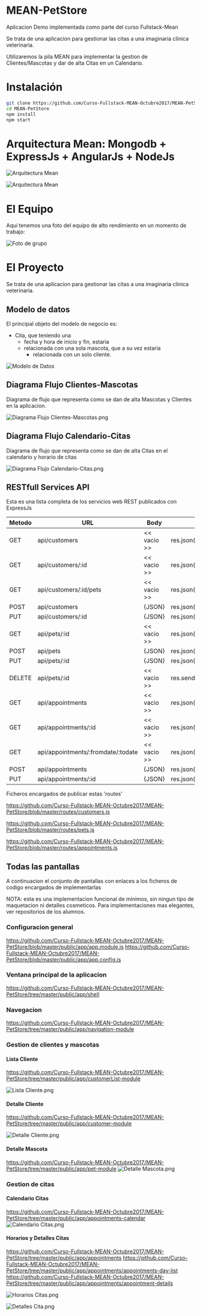 # MEAN-PetStore

Aplicacion Demo implementada como parte del curso Fullstack-Mean

Se trata de una aplicacion para gestionar las citas a una imaginaria clinica veterinaria.

Utilizaremos la pila MEAN para implementar la gestion de Clientes/Mascotas y dar de alta Citas en un Calendario.

# Instalación

```bash
git clone https://github.com/Curso-Fullstack-MEAN-Octubre2017/MEAN-PetStore.git
cd MEAN-PetStore
npm install
npm start

```


# Arquitectura Mean: Mongodb + ExpressJs + AngularJs + NodeJs

![Arquitectura Mean](https://raw.githubusercontent.com/Curso-Fullstack-MEAN-Octubre2017/MEAN-PetStore/master/public/images/ArquitecturaMean-1.png)

![Arquitectura Mean](https://raw.githubusercontent.com/Curso-Fullstack-MEAN-Octubre2017/MEAN-PetStore/master/public/images/ArquitecturaMean-1.jpg)


# El Equipo

Aqui tenemos una foto del equipo de alto rendimiento en un momento de trabajo:

![Foto de grupo](https://raw.githubusercontent.com/Curso-Fullstack-MEAN-Octubre2017/MEAN-PetStore/master/public/images/grupo_fullstack.jpg)

# El Proyecto

Se trata de una aplicacion para gestionar las citas a una imaginaria clinica veterinaria.

## Modelo de datos

El principal objeto del modelo de negocio es:

- Cita, que teniendo una 
	-  fecha y hora de inicio y fin, estaria 
	-  relacionada con una sola mascota, que a su vez estaria 
		-  relacionada con un solo cliente.


![Modelo de Datos](https://raw.githubusercontent.com/Curso-Fullstack-MEAN-Octubre2017/MEAN-PetStore/master/public/images/modelo-datos.png)

## Diagrama Flujo Clientes-Mascotas

Diagrama de flujo que representa como se dan de alta Mascotas y Clientes en la aplicacion.

![Diagrama Flujo Clientes-Mascotas.png](https://raw.githubusercontent.com/Curso-Fullstack-MEAN-Octubre2017/MEAN-PetStore/master/public/images/Diagrama_Flujo_Clientes-Mascotas.png)

## Diagrama Flujo Calendario-Citas

Diagrama de flujo que representa como se dan de alta Citas en el calendario y horario de citas

![Diagrama Flujo Calendario-Citas.png](https://raw.githubusercontent.com/Curso-Fullstack-MEAN-Octubre2017/MEAN-PetStore/master/public/images/Diagrama_Flujo_Calendario-Citas.png)

## RESTfull Services API

Esta es una lista completa de los servicios web REST publicados con ExpressJs

| Metodo  |  URL  |  Body  |  Response |
|---|---|---|---|
|  GET  |  api/customers  |  << vacio >>  |  res.json([customers]) |
|  GET  |  api/customers/:id  |  << vacio >>  |  res.json(customer) |
|  GET  |  api/customers/:id/pets  |  << vacio >>  |  res.json(pets) |
|  POST  |  api/customers  |  {JSON}  |  res.json(createdCustomer) |
|  PUT  |  api/customers/:id  |  {JSON}  |  res.json(updatedCustomer) |
|  GET  |  api/pets/:id  |  << vacio >>  |  res.json(customerPets) |
|  POST  |  api/pets  |  {JSON}  |  res.json(createdPet) |
|  PUT  |  api/pets/:id  |  {JSON}  |  res.json(updatedPet) |
|  DELETE  |  api/pets/:id  |  << vacio >>  |  res.sendStatus(200); //OK |
|  GET  |  api/appointments  |  << vacio >>  |  res.json([appointments]) |
|  GET  |  api/appointments/:id  |  << vacio >>  |  res.json(appointment) |
|  GET  |  api/appointments/:fromdate/:todate  |  << vacio >>  |  res.json(appointments) |
|  POST  |  api/appointments  |  {JSON}  |  res.json(createdAppointment) |
|  PUT  |  api/appointments/:id  |  {JSON}  |  res.json(updateAppointment) |

Ficheros encargados de publicar estas 'routes'

https://github.com/Curso-Fullstack-MEAN-Octubre2017/MEAN-PetStore/blob/master/routes/customers.js

https://github.com/Curso-Fullstack-MEAN-Octubre2017/MEAN-PetStore/blob/master/routes/pets.js

https://github.com/Curso-Fullstack-MEAN-Octubre2017/MEAN-PetStore/blob/master/routes/appointments.js


## Todas las pantallas 

A continuacion el conjunto de pantallas con enlaces a los ficheros de codigo encargados de implementarlas

NOTA: esta es una implementacion funcional de minimos, sin ningun tipo de maquetacion ni detalles cosmeticos. Para implementaciones mas elegantes, ver repositorios de los alumnos.

### Configuracion general
https://github.com/Curso-Fullstack-MEAN-Octubre2017/MEAN-PetStore/blob/master/public/app/app.module.js
https://github.com/Curso-Fullstack-MEAN-Octubre2017/MEAN-PetStore/blob/master/public/app/app.config.js

### Ventana principal de la aplicacion
https://github.com/Curso-Fullstack-MEAN-Octubre2017/MEAN-PetStore/tree/master/public/app/shell

### Navegacion
https://github.com/Curso-Fullstack-MEAN-Octubre2017/MEAN-PetStore/tree/master/public/app/navigation-module

### Gestion de clientes y mascotas

#### Lista Cliente
https://github.com/Curso-Fullstack-MEAN-Octubre2017/MEAN-PetStore/tree/master/public/app/customerList-module

![Lista Cliente.png](https://raw.githubusercontent.com/Curso-Fullstack-MEAN-Octubre2017/MEAN-PetStore/master/public/images/Lista_Cliente.png)

#### Detalle Cliente
https://github.com/Curso-Fullstack-MEAN-Octubre2017/MEAN-PetStore/tree/master/public/app/customer-module

![Detalle Cliente.png](https://raw.githubusercontent.com/Curso-Fullstack-MEAN-Octubre2017/MEAN-PetStore/master/public/images/Detalle_Cliente.png)

#### Detalle Mascota
https://github.com/Curso-Fullstack-MEAN-Octubre2017/MEAN-PetStore/tree/master/public/app/pet-module
![Detalle Mascota.png](https://raw.githubusercontent.com/Curso-Fullstack-MEAN-Octubre2017/MEAN-PetStore/master/public/images/Detalle_Mascota.png)

### Gestion de citas


#### Calendario Citas
https://github.com/Curso-Fullstack-MEAN-Octubre2017/MEAN-PetStore/tree/master/public/app/appointments-calendar
![Calendario Citas.png](https://raw.githubusercontent.com/Curso-Fullstack-MEAN-Octubre2017/MEAN-PetStore/master/public/images/Calendario_Citas.png)

#### Horarios y Detalles Citas
https://github.com/Curso-Fullstack-MEAN-Octubre2017/MEAN-PetStore/tree/master/public/app/appointments
https://github.com/Curso-Fullstack-MEAN-Octubre2017/MEAN-PetStore/tree/master/public/app/appointments/appointments-day-list
https://github.com/Curso-Fullstack-MEAN-Octubre2017/MEAN-PetStore/tree/master/public/app/appointments/appointment-details

![Horarios Citas.png](https://raw.githubusercontent.com/Curso-Fullstack-MEAN-Octubre2017/MEAN-PetStore/master/public/images/Horarios_Citas.png)

![Detalles Cita.png](https://raw.githubusercontent.com/Curso-Fullstack-MEAN-Octubre2017/MEAN-PetStore/master/public/images/Detalles_Cita.png)

